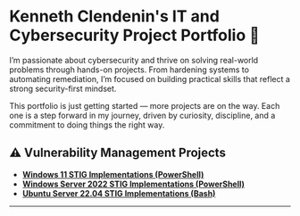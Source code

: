 # Kenneth Clendenin's IT and Cybersecurity Project Portfolio 🔐
<!-- # <a href="https://www.linkedin.com/in/kenneth-clendenin/">Kenneth Clendenin's</a> IT and Cybersecurity Project Portfolio 🔐 -->

I’m passionate about cybersecurity and thrive on solving real-world problems through hands-on projects. From hardening systems to automating remediation, I’m focused on building practical skills that reflect a strong security-first mindset.

This portfolio is just getting started — more projects are on the way. Each one is a step forward in my journey, driven by curiosity, discipline, and a commitment to doing things the right way.


## ⚠️ Vulnerability Management Projects

- **[Windows 11 STIG Implementations (PowerShell)](https://github.com/KennethClendenin/stig-windows11-hardening)**
- **[Windows Server 2022 STIG Implementations (PowerShell)](https://github.com/KennethClendenin/stig-winserver2022-hardening)**
- **[Ubuntu Server 22.04 STIG Implementations (Bash)](https://github.com/KennethClendenin/stig-ubuntuserver22.04-hardening)**
<!-- - **[Vulnerability Management Program Implementation](https://github.com/KennethClendenin/vulnerability-management-program)** -->

<hr/>
